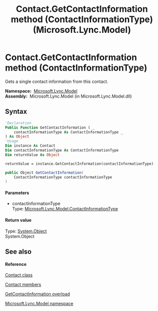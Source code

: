 ﻿---
title: Contact.GetContactInformation method (ContactInformationType) (Microsoft.Lync.Model)
TOCTitle: GetContactInformation method (ContactInformationType)
ms:assetid: M:Microsoft.Lync.Model.Contact.GetContactInformation(Microsoft.Lync.Model.ContactInformationType)_DI_3_UC_OCS14MrefLyncWPF
ms:mtpsurl: https://msdn.microsoft.com/en-us/library/microsoft.lync.model.contact.getcontactinformation(v=office.15)
ms:contentKeyID: 48591752
ms.date: 07/28/2014
mtps_version: v=office.15
dev_langs:
- vb
- csharp
---

# Contact.GetContactInformation method (ContactInformationType)

Gets a single contact information from this contact.

**Namespace:**  [Microsoft.Lync.Model](microsoft-lync-model-namespace_2.md)  
**Assembly:**  Microsoft.Lync.Model (in Microsoft.Lync.Model.dll)

## Syntax

``` vb
'Declaration
Public Function GetContactInformation ( _
    contactInformationType As ContactInformationType _
) As Object
'Usage
Dim instance As Contact
Dim contactInformationType As ContactInformationType
Dim returnValue As Object

returnValue = instance.GetContactInformation(contactInformationType)
```

``` csharp
public Object GetContactInformation(
    ContactInformationType contactInformationType
)
```

#### Parameters

  - contactInformationType  
    Type: [Microsoft.Lync.Model.ContactInformationType](contactinformationtype-enumeration-microsoft-lync-model_2.md)  

#### Return value

Type: [System.Object](http://msdn2.microsoft.com/en-us/library/e5kfa45b)  
System.Object  

## See also

#### Reference

[Contact class](contact-class-microsoft-lync-model_2.md)

[Contact members](contact-members-microsoft-lync-model_2.md)

[GetContactInformation overload](contact-getcontactinformation-method-microsoft-lync-model_2.md)

[Microsoft.Lync.Model namespace](microsoft-lync-model-namespace_2.md)

